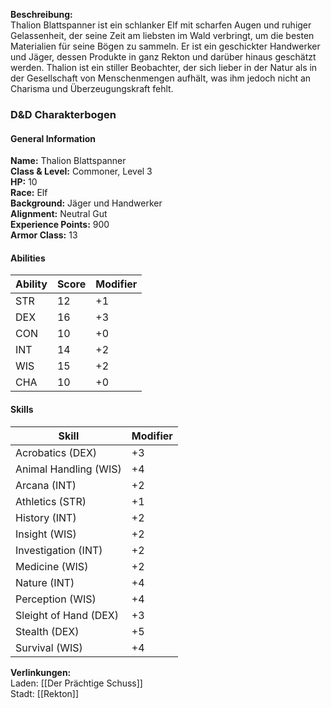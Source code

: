 **Beschreibung:**  
Thalion Blattspanner ist ein schlanker Elf mit scharfen Augen und ruhiger Gelassenheit, der seine Zeit am liebsten im Wald verbringt, um die besten Materialien für seine Bögen zu sammeln. Er ist ein geschickter Handwerker und Jäger, dessen Produkte in ganz Rekton und darüber hinaus geschätzt werden. Thalion ist ein stiller Beobachter, der sich lieber in der Natur als in der Gesellschaft von Menschenmengen aufhält, was ihm jedoch nicht an Charisma und Überzeugungskraft fehlt.

### D&D Charakterbogen

#### General Information

**Name:** Thalion Blattspanner  
**Class & Level:** Commoner, Level 3  
**HP:** 10  
**Race:** Elf  
**Background:** Jäger und Handwerker  
**Alignment:** Neutral Gut  
**Experience Points:** 900  
**Armor Class:** 13

#### Abilities

|Ability|Score|Modifier|
|---|---|---|
|STR|12|+1|
|DEX|16|+3|
|CON|10|+0|
|INT|14|+2|
|WIS|15|+2|
|CHA|10|+0|

#### Skills

|Skill|Modifier|
|---|---|
|Acrobatics (DEX)|+3|
|Animal Handling (WIS)|+4|
|Arcana (INT)|+2|
|Athletics (STR)|+1|
|History (INT)|+2|
|Insight (WIS)|+2|
|Investigation (INT)|+2|
|Medicine (WIS)|+2|
|Nature (INT)|+4|
|Perception (WIS)|+4|
|Sleight of Hand (DEX)|+3|
|Stealth (DEX)|+5|
|Survival (WIS)|+4|

**Verlinkungen:**  
Laden: [[Der Prächtige Schuss]]  
Stadt: [[Rekton]]